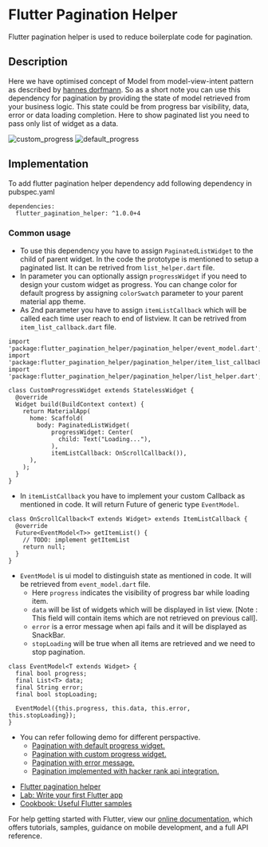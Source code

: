 # Flutter Pagination Helper

Flutter pagination helper is used to reduce boilerplate code for pagination.

## Description

Here we have optimised concept of Model from model-view-intent pattern as described by [hannes dorfmann](http://hannesdorfmann.com/android/mosby3-mvi-1). So as a short note you can use this dependency for pagination by providing the state of model retrieved from your business logic. This state could be from progress bar visibility, data, error or data loading completion. Here to show paginated list you need to pass only list of widget as a data.

![custom_progress](https://im4.ezgif.com/tmp/ezgif-4-a112f47698c5.gif) ![default_progress](https://im4.ezgif.com/tmp/ezgif-4-eb932eebd330.gif)

## Implementation

To add flutter pagination helper dependency add following dependency in pubspec.yaml
```
dependencies:
  flutter_pagination_helper: ^1.0.0+4
```

### Common usage

* To use this dependency you have to assign `PaginatedListWidget` to the child of parent widget. In the code the prototype is mentioned to setup a paginated list. It can be retrived from `list_helper.dart` file.
* In parameter you can optionally assign `progressWidget` if you need to design your custom widget as progress. You can change color for default progress by assigning `colorSwatch` parameter to your parent material app theme.
* As 2nd parameter you have to assign `itemListCallback` which will be called each time user reach to end of listview. It can be retrived from `item_list_callback.dart` file.
```
import 'package:flutter_pagination_helper/pagination_helper/event_model.dart';
import 'package:flutter_pagination_helper/pagination_helper/item_list_callback.dart';
import 'package:flutter_pagination_helper/pagination_helper/list_helper.dart';

class CustomProgressWidget extends StatelessWidget {
  @override
  Widget build(BuildContext context) {
    return MaterialApp(
      home: Scaffold(
        body: PaginatedListWidget(
            progressWidget: Center(
              child: Text("Loading..."),
            ),
            itemListCallback: OnScrollCallback()),
      ),
    );
  }
}
```
* In `itemListCallback` you have to implement your custom Callback as mentioned in code. It will return Future of generic type `EventModel`.
```
class OnScrollCallback<T extends Widget> extends ItemListCallback {
  @override
  Future<EventModel<T>> getItemList() {
    // TODO: implement getItemList
    return null;
  }
}
```
* `EventModel` is ui model to distinguish state as mentioned in code. It will be retrieved from `event_model.dart` file.
  - Here `progress` indicates the visibility of progress bar while loading item.
  - `data` will be list of widgets which will be displayed in list view. [Note : This field will contain items which are not retrieved on previous call].
  - `error` is a error message when api fails and it will be displayed as SnackBar.
  - `stopLoading` will be true when all items are retrieved and we need to stop pagination.
```
class EventModel<T extends Widget> {
  final bool progress;
  final List<T> data;
  final String error;
  final bool stopLoading;

  EventModel({this.progress, this.data, this.error, this.stopLoading});
}

```
* You can refer following demo for different perspactive.
  * [Pagination with default progress widget.](https://github.com/akashMehta-STL/FlutterPaginationHelper/blob/master/lib/demo/default_progress_pagination.dart)
  * [Pagination with custom progress widget.](https://github.com/akashMehta-STL/FlutterPaginationHelper/blob/master/lib/demo/custom_progress_pagination.dart)
  * [Pagination with error message.](https://github.com/akashMehta-STL/FlutterPaginationHelper/blob/master/lib/demo/pagination_error.dart)
  * [Pagination implemented with hacker rank api integration.](https://github.com/akashMehta-STL/FlutterPaginationHelper/tree/master/lib/demo/hackerNewsIntegration)
- [Flutter pagination helper](https://pub.dartlang.org/packages/flutter_pagination_helper#-installing-tab-)
- [Lab: Write your first Flutter app](https://flutter.io/docs/get-started/codelab)
- [Cookbook: Useful Flutter samples](https://flutter.io/docs/cookbook)

For help getting started with Flutter, view our 
[online documentation](https://flutter.io/docs), which offers tutorials, 
samples, guidance on mobile development, and a full API reference.
